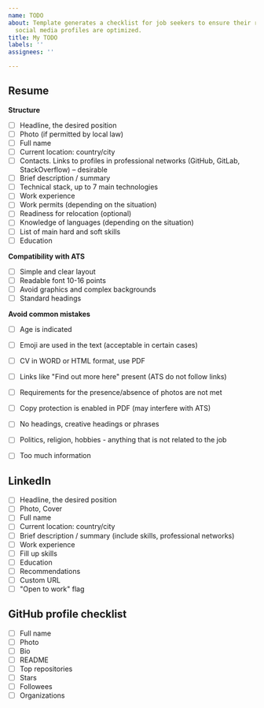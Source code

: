 ```yaml
---
name: TODO
about: Template generates a checklist for job seekers to ensure their resumes and
  social media profiles are optimized.
title: My TODO
labels: ''
assignees: ''

---
```


## Resume

**Structure**
- [ ] Headline, the desired position
- [ ] Photo (if permitted by local law)
- [ ] Full name
- [ ] Current location: country/city
- [ ] Contacts. Links to profiles in professional networks (GitHub, GitLab, StackOverflow) – desirable
- [ ] Brief description / summary
- [ ] Technical stack, up to 7 main technologies
- [ ] Work experience
- [ ] Work permits (depending on the situation)
- [ ] Readiness for relocation (optional)
- [ ] Knowledge of languages ​​(depending on the situation)
- [ ] List of main hard and soft skills
- [ ] Education

**Compatibility with ATS**
- [ ] Simple and clear layout
- [ ] Readable font 10-16 points 
- [ ] Avoid graphics and complex backgrounds
- [ ] Standard headings

**Avoid common mistakes**
- [ ] Age is indicated
- [ ] Emoji are used in the text (acceptable in certain cases)
- [ ] CV in WORD or HTML format, use PDF
- [ ] Links like "Find out more here" present (ATS do not follow links)
- [ ] Requirements for the presence/absence of photos are not met
- [ ] Copy protection is enabled in PDF (may interfere with ATS)
- [ ] No headings, creative headings or phrases
- [ ] Politics, religion, hobbies - anything that is not related to the job
- [ ] Too much information


## LinkedIn

- [ ] Headline, the desired position
- [ ] Photo, Cover
- [ ] Full name
- [ ] Current location: country/city
- [ ] Brief description / summary (include skills, professional networks)
- [ ] Work experience
- [ ] Fill up skills
- [ ] Education
- [ ] Recommendations
- [ ] Custom URL
- [ ] "Open to work" flag

## GitHub profile checklist

- [ ] Full name
- [ ] Photo
- [ ] Bio
- [ ] README
- [ ] Top repositories
- [ ] Stars
- [ ] Followees
- [ ] Organizations
